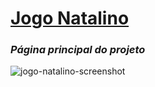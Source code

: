 # <a href="https://0nf1rey.github.io/jogo-natalino/">Jogo Natalino</a>

<h3><i>Página principal do projeto</i></h3>

![jogo-natalino-screenshot](https://github.com/user-attachments/assets/fd6fcacd-8b8b-4cca-8739-0884827054bb)
